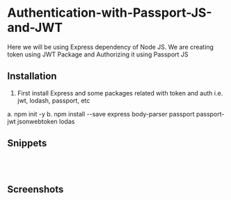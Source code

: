 # Authentication-with-Passport-JS-and-JWT

Here we will be using Express dependency of Node JS. We are creating token using JWT Package and Authorizing it using Passport JS

## Installation
1. First install Express and some packages related with token and auth i.e. jwt, lodash, passport, etc

a. npm init -y
b. npm install --save express body-parser passport passport-jwt jsonwebtoken lodas

## Snippets

<br>
<br>

## Screenshots

